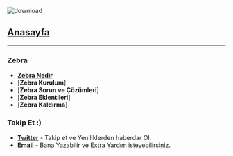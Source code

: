 ![download](https://github.com/sbhnkhrmn/sbhnkhrmn.github.io/raw/master/Documents/Zebra/ReadMe_Zebra.png)

## [**Anasayfa**](https://github.com/sbhnkhrmn/sbhnkhrmn.github.io) 
_______________________
### Zebra
* [**Zebra Nedir**](https://github.com/sbhnkhrmn/sbhnkhrmn.github.io/raw/master/Documents/Zebra/Zebra.txt)
* [**Zebra Kurulum**]
* [**Zebra Sorun ve Çözümleri**]
* [**Zebra Eklentileri**]
* [**Zebra Kaldırma**]

### Takip Et :)
* [**Twitter**](https://twitter.com/sbhnkhrmn) - Takip et ve Yeniliklerden haberdar Ol.
* [**Email**](mailto:khrmn.sbhn@gmail.com) - Bana Yazabilir ve Extra Yardım isteyebilirsiniz.